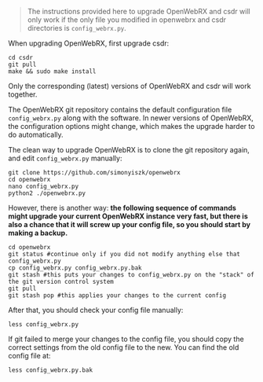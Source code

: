 > The instructions provided here to upgrade OpenWebRX and csdr will only work if the only file you modified in openwebrx and csdr directories is `config_webrx.py`. 

When upgrading OpenWebRX, first upgrade csdr:

    cd csdr
    git pull 
    make && sudo make install

Only the corresponding (latest) versions of OpenWebRX and csdr will work together.

The OpenWebRX git repository contains the default configuration file `config_webrx.py` along with the software.
In newer versions of OpenWebRX, the configuration options might change, which makes the upgrade harder to do automatically. 

The clean way to upgrade OpenWebRX is to clone the git repository again, and edit `config_webrx.py` manually:

    git clone https://github.com/simonyiszk/openwebrx 
    cd openwebrx
    nano config_webrx.py
    python2 ./openwebrx.py

However, there is another way: **the following sequence of commands might upgrade your current OpenWebRX instance very fast, but there is also a chance that it will screw up your config file, so you should start by making a backup.**

    cd openwebrx
    git status #continue only if you did not modify anything else that config_webrx.py
    cp config_webrx.py config_webrx.py.bak
    git stash #this puts your changes to config_webrx.py on the "stack" of the git version control system
    git pull
    git stash pop #this applies your changes to the current config

After that, you should check your config file manually:

    less config_webrx.py

If git failed to merge your changes to the config file, you should copy the correct settings from the old config file to the new. You can find the old config file at:

    less config_webrx.py.bak